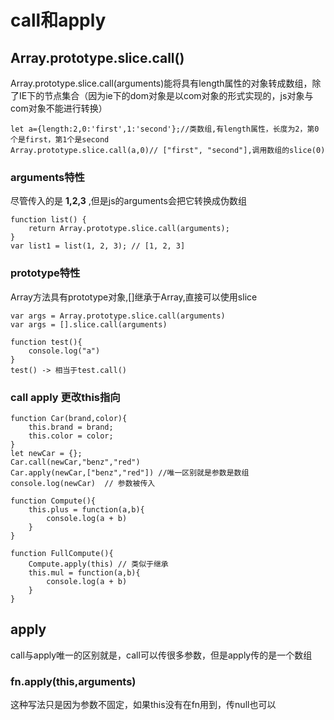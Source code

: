 # call和apply

## Array.prototype.slice.call()
Array.prototype.slice.call(arguments)能将具有length属性的对象转成数组，除了IE下的节点集合（因为ie下的dom对象是以com对象的形式实现的，js对象与com对象不能进行转换）

```
let a={length:2,0:'first',1:'second'};//类数组,有length属性，长度为2，第0个是first，第1个是second  
Array.prototype.slice.call(a,0)// ["first", "second"],调用数组的slice(0)
```

### arguments特性
尽管传入的是 **1,2,3** ,但是js的arguments会把它转换成伪数组
```
function list() {
    return Array.prototype.slice.call(arguments);
}
var list1 = list(1, 2, 3); // [1, 2, 3]
```

### prototype特性
Array方法具有prototype对象,[]继承于Array,直接可以使用slice
```
var args = Array.prototype.slice.call(arguments)  
var args = [].slice.call(arguments)
```

```
function test(){
    console.log("a")
}
test() -> 相当于test.call()
```

### call apply 更改this指向
```
function Car(brand,color){
    this.brand = brand;
    this.color = color;
}
let newCar = {};
Car.call(newCar,"benz","red")
Car.apply(newCar,["benz","red"]) //唯一区别就是参数是数组
console.log(newCar)  // 参数被传入
```

```
function Compute(){
    this.plus = function(a,b){
        console.log(a + b)
    }
}

function FullCompute(){
    Compute.apply(this) // 类似于继承
    this.mul = function(a,b){
        console.log(a + b)
    }
}
```

## apply

call与apply唯一的区别就是，call可以传很多参数，但是apply传的是一个数组

### fn.apply(this,arguments)
这种写法只是因为参数不固定，如果this没有在fn用到，传null也可以